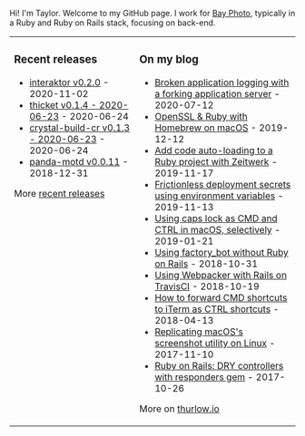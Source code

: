Hi! I'm Taylor. Welcome to my GitHub page. I work for [Bay Photo](https://bayphoto.com), typically in a Ruby and Ruby on Rails stack, focusing on back-end.

<table><tr><td valign="top">

### Recent releases
<!-- recent_releases starts -->
* [interaktor v0.2.0](https://github.com/taylorthurlow/interaktor/releases/tag/v0.2.0) - 2020-11-02
* [thicket v0.1.4 - 2020-06-23](https://github.com/taylorthurlow/thicket/releases/tag/v0.1.4) - 2020-06-24
* [crystal-build-cr v0.1.3 - 2020-06-23](https://github.com/crenv/crystal-build-cr/releases/tag/v0.1.3) - 2020-06-24
* [panda-motd v0.0.11](https://github.com/taylorthurlow/panda-motd/releases/tag/v0.0.11) - 2018-12-31
<!-- recent_releases ends -->
More [recent releases](https://github.com/taylorthurlow/taylorthurlow/blob/main/releases.md)
</td><td valign="top">

### On my blog
<!-- blog starts -->
* [Broken application logging with a forking application server](https://thurlow.io/ruby/2020/07/12/broken-application-logging-with-a-forking-application-server.html) - 2020-07-12
* [OpenSSL & Ruby with Homebrew on macOS](https://thurlow.io/macos/2019/12/12/openssl-with-homebrew-on-macos.html) - 2019-12-12
* [Add code auto-loading to a Ruby project with Zeitwerk](https://thurlow.io/ruby/2019/11/17/add-code-auto-loading-to-a-ruby-project-with-zeitwerk.html) - 2019-11-17
* [Frictionless deployment secrets using environment variables](https://thurlow.io/ruby/2019/11/13/frictionless-deployment-secrets-using-environment-variables.html) - 2019-11-13
* [Using caps lock as CMD and CTRL in macOS, selectively](https://thurlow.io/macos/2019/01/21/using-caps-lock-as-command-and-control-in-macos-selectively.html) - 2019-01-21
* [Using factory_bot without Ruby on Rails](https://thurlow.io/ruby/2018/10/31/using-factory-bot-without-ruby-on-rails.html) - 2018-10-31
* [Using Webpacker with Rails on TravisCI](https://thurlow.io/ruby/2018/10/19/using-webpacker-with-rails-on-travisci.html) - 2018-10-19
* [How to forward CMD shortcuts to iTerm as CTRL shortcuts](https://thurlow.io/macos/2018/04/13/how-to-forward-command-shortcuts-to-iterm-as-ctrl-shortcuts.html) - 2018-04-13
* [Replicating macOS's screenshot utility on Linux](https://thurlow.io/linux/2017/11/10/replicating-macos-screenshot-utility-on-linux.html) - 2017-11-10
* [Ruby on Rails: DRY controllers with responders gem](https://thurlow.io/ruby/2017/10/26/ruby-on-rails-dry-controllers-with-responders-gem.html) - 2017-10-26
<!-- blog ends -->
More on [thurlow.io](https://thurlow.io)
